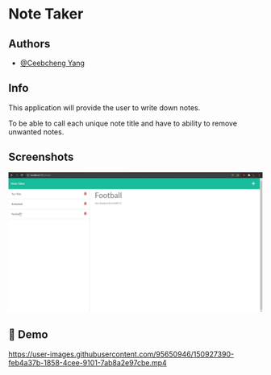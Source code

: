 # Note Taker

## Authors

- [@Ceebcheng Yang](https://github.com/Ceebcheng)

## Info

This application will provide the user to write down notes.

To be able to call each unique note title and have to ability to remove
unwanted notes.

## Screenshots

![App Screenshot](https://github.com/Ceebcheng/Note-Taker/blob/main/Assets/Capture.JPG)

## 🔗 Demo

https://user-images.githubusercontent.com/95650946/150927390-feb4a37b-1858-4cee-9101-7ab8a2e97cbe.mp4
